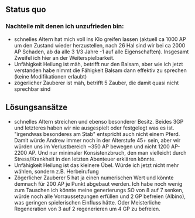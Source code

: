 ## Status quo 
### Nachteile mit denen ich unzufrieden bin: 
* schnelles Altern hat mich voll ins Klo greifen lassen (aktuell ca 1000 AP um den Zustand wieder herzustellen, nach 26 Hal sind wir bei ca 2000 AP Schaden, ab da alle 3 1/3 Jahre -1 auf alle Eigenschaften). Insgesamt Zweifel ich hier an der Weiterspielbarkeit.
* Unfähigkeit Heilung ist mäh, betrifft nur den Balsam, aber wie ich jetzt verstanden habe nimmt die Fähigkeit Balsam dann effektiv zu sprechen (keine Modifikationen erlaubt)
* zögerlicher Zauberer ist mäh, betrifft 5 Zauber, die damit quasi nicht sprechbar sind

## Lösungsansätze
* schnelles Altern streichen und ebenso besonderer Besitz. Beides 3GP und letzteres haben wir nie ausgespielt oder festgelegt was es ist. "irgendwas besonderes am Stab" entspricht auch nicht einem Pferd. Damit würde Andrew immer noch in der Alterstufe 45+ sein, aber wir würden uns im Verlustbereich ~350 AP bewegen und nicht 1200 AP-2200 AP. Und nur minimaler Konsistenzbruch, den man vielleicht durch Stress/Krankheit in den  letzten Abenteuer erklären könnte.
* Unfähigkeit Heilung ist das kleinere Übel. Würde ich jetzt nicht mehr wählen, sondern z.B. Herbeirufung
* Zögerlicher Zauberer 5 hat ja einen numerischen Wert und könnte demnach für 200 AP je Punkt abgebaut werden. Ich habe noch wenig zum Tauschen ich könnte meine generierungs SO von 8 auf 7 senken, würde noch alle Vorraussetzungen erfüllen und 2 GP befreien (Albino), was geringen spielerischen Einfluss hätte. Oder Meisterliche Regeneration von 3 auf 2 regenerieren um 4 GP zu befreien.
	
